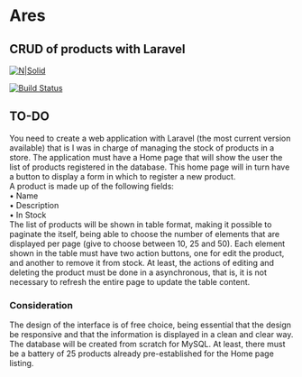 # Ares
## CRUD of products with Laravel

[![N|Solid](https://cldup.com/dTxpPi9lDf.thumb.png)](https://nodesource.com/products/nsolid)

[![Build Status](https://travis-ci.org/joemccann/dillinger.svg?branch=master)](https://travis-ci.org/joemccann/dillinger)


## TO-DO
You need to create a web application with Laravel (the most current version available) that is
I was in charge of managing the stock of products in a store.
The application must have a Home page that will show the user the list of
products registered in the database.
This home page will in turn have a button to display a form in which
to register a new product.<br>
A product is made up of the following fields:<br>
• Name<br>
• Description<br>
• In Stock<br>
The list of products will be shown in table format, making it possible to paginate the
itself, being able to choose the number of elements that are displayed per page (give to choose
between 10, 25 and 50).
Each element shown in the table must have two action buttons, one for
edit the product, and another to remove it from stock.
At least, the actions of editing and deleting the product must be done in a
asynchronous, that is, it is not necessary to refresh the entire page to update the
table content.<br>
### Consideration
The design of the interface is of free choice, being essential that the design be
responsive and that the information is displayed in a clean and clear way.
The database will be created from scratch for MySQL.
At least, there must be a battery of 25 products already pre-established for the
Home page listing.

